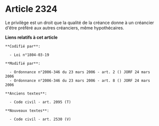 # Article 2324

Le privilège est un droit que la qualité de la créance donne à un créancier d'être préféré aux autres créanciers, même
hypothécaires.

**Liens relatifs à cet article**

	**Codifié par**:

	  - Loi n°1804-03-19

	**Modifié par**:

	  - Ordonnance n°2006-346 du 23 mars 2006 - art. 2 () JORF 24 mars 2006
	  - Ordonnance n°2006-346 du 23 mars 2006 - art. 8 () JORF 24 mars 2006

	**Anciens textes**:

	  - Code civil - art. 2095 (T)

	**Nouveaux textes**:

	  - Code civil - art. 2530 (V)
